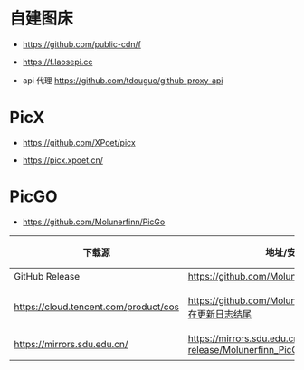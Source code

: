 # 自建图床 

- https://github.com/public-cdn/f

- https://f.laosepi.cc

- api 代理 https://github.com/tdouguo/github-proxy-api

# PicX

- https://github.com/XPoet/picx

- https://picx.xpoet.cn/


# PicGO

- https://github.com/Molunerfinn/PicGo

| 下载源 | 地址/安装方式 | 平台 | 备注 |
| --- | --- | --- | --- |
| GitHub Release | https://github.com/Molunerfinn/PicGo/releases | All | 国内下载速度可能会慢 |
| https://cloud.tencent.com/product/cos | https://github.com/Molunerfinn/PicGo/releases 附在更新日志结尾 | All | 感谢 https://cloud.tencent.com/product/cos 提供的赞助支持 |
| https://mirrors.sdu.edu.cn/ | https://mirrors.sdu.edu.cn/github-release/Molunerfinn_PicGo | All | 感谢 https://mirrors.sdu.edu.cn/ 提供的镜像支持 |
